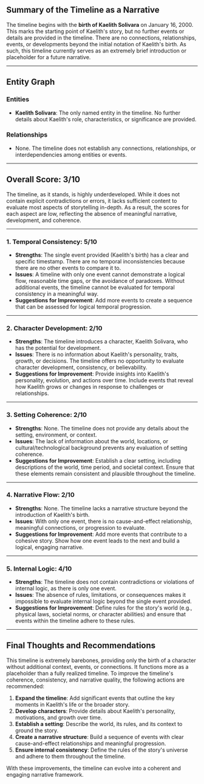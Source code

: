 ## Summary of the Timeline as a Narrative

The timeline begins with the **birth of Kaelith Solivara** on January 16, 2000. This marks the starting point of Kaelith's story, but no further events or details are provided in the timeline. There are no connections, relationships, events, or developments beyond the initial notation of Kaelith's birth. As such, this timeline currently serves as an extremely brief introduction or placeholder for a future narrative.

---

## Entity Graph

### Entities
- **Kaelith Solivara**: The only named entity in the timeline. No further details about Kaelith's role, characteristics, or significance are provided.

### Relationships
- None. The timeline does not establish any connections, relationships, or interdependencies among entities or events.

---

## Overall Score: **3/10**

The timeline, as it stands, is highly underdeveloped. While it does not contain explicit contradictions or errors, it lacks sufficient content to evaluate most aspects of storytelling in-depth. As a result, the scores for each aspect are low, reflecting the absence of meaningful narrative, development, and coherence.

---

### 1. Temporal Consistency: **5/10**
- **Strengths**: The single event provided (Kaelith's birth) has a clear and specific timestamp. There are no temporal inconsistencies because there are no other events to compare it to.
- **Issues**: A timeline with only one event cannot demonstrate a logical flow, reasonable time gaps, or the avoidance of paradoxes. Without additional events, the timeline cannot be evaluated for temporal consistency in a meaningful way.
- **Suggestions for Improvement**: Add more events to create a sequence that can be assessed for logical temporal progression.

---

### 2. Character Development: **2/10**
- **Strengths**: The timeline introduces a character, Kaelith Solivara, who has the potential for development.
- **Issues**: There is no information about Kaelith's personality, traits, growth, or decisions. The timeline offers no opportunity to evaluate character development, consistency, or believability.
- **Suggestions for Improvement**: Provide insights into Kaelith's personality, evolution, and actions over time. Include events that reveal how Kaelith grows or changes in response to challenges or relationships.

---

### 3. Setting Coherence: **2/10**
- **Strengths**: None. The timeline does not provide any details about the setting, environment, or context.
- **Issues**: The lack of information about the world, locations, or cultural/technological background prevents any evaluation of setting coherence.
- **Suggestions for Improvement**: Establish a clear setting, including descriptions of the world, time period, and societal context. Ensure that these elements remain consistent and plausible throughout the timeline.

---

### 4. Narrative Flow: **2/10**
- **Strengths**: None. The timeline lacks a narrative structure beyond the introduction of Kaelith's birth.
- **Issues**: With only one event, there is no cause-and-effect relationship, meaningful connections, or progression to evaluate.
- **Suggestions for Improvement**: Add more events that contribute to a cohesive story. Show how one event leads to the next and build a logical, engaging narrative.

---

### 5. Internal Logic: **4/10**
- **Strengths**: The timeline does not contain contradictions or violations of internal logic, as there is only one event.
- **Issues**: The absence of rules, limitations, or consequences makes it impossible to evaluate internal logic beyond the single event provided.
- **Suggestions for Improvement**: Define rules for the story's world (e.g., physical laws, societal norms, or character abilities) and ensure that events within the timeline adhere to these rules.

---

## Final Thoughts and Recommendations

This timeline is extremely barebones, providing only the birth of a character without additional context, events, or connections. It functions more as a placeholder than a fully realized timeline. To improve the timeline's coherence, consistency, and narrative quality, the following actions are recommended:

1. **Expand the timeline**: Add significant events that outline the key moments in Kaelith's life or the broader story.
2. **Develop characters**: Provide details about Kaelith's personality, motivations, and growth over time.
3. **Establish a setting**: Describe the world, its rules, and its context to ground the story.
4. **Create a narrative structure**: Build a sequence of events with clear cause-and-effect relationships and meaningful progression.
5. **Ensure internal consistency**: Define the rules of the story's universe and adhere to them throughout the timeline.

With these improvements, the timeline can evolve into a coherent and engaging narrative framework.